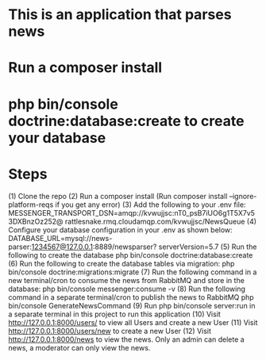 # This is an application that parses news

# Run a composer install

# php bin/console doctrine:database:create to create your database

# Steps
(1) Clone the repo
(2) Run a composer install (Run composer install –ignore-platform-reqs if you get any
error)
(3) Add the following to your .env file:
MESSENGER_TRANSPORT_DSN=amqp://kvwujjsc:nT0_psB7iUO6g1T5X7v53DXBnzOz252@
rattlesnake.rmq.cloudamqp.com/kvwujjsc/NewsQueue
(4) Configure your database configuration in your .env as shown below:
DATABASE_URL=mysql://news-parser:1234567@127.0.0.1:8889/newsparser?
serverVersion=5.7
(5) Run the following to create the database
php bin/console doctrine:database:create
(6) Run the following to create the database tables via migration:
php bin/console doctrine:migrations:migrate
(7) Run the following command in a new terminal/cron to consume the news from
RabbitMQ and store in the database:
php bin/console messenger:consume -v
(8) Run the following command in a separate terminal/cron to publish the news to
RabbitMQ
php bin/console GenerateNewsCommand
(9) Run php bin/console server:run in a separate terminal in this project to run this
application
(10) Visit http://127.0.0.1:8000/users/ to view all Users and create a new User
(11) Visit http://127.0.0.1:8000/users/new to create a new User
(12) Visit http://127.0.0.1:8000/news to view the news. Only an admin can delete
a news, a moderator can only view the news.


